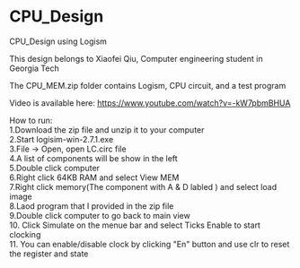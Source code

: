 # CPU_Design
CPU_Design using Logism<br/>

This design belongs to Xiaofei Qiu, Computer engineering student in Georgia Tech<br/>

The CPU_MEM.zip folder contains Logism, CPU circuit, and a test program  <br/>

Video is available here:
https://www.youtube.com/watch?v=-kW7pbmBHUA<br/>

How to run:<br/>
1.Download the zip file and unzip it to your computer<br/>
2.Start logisim-win-2.7.1.exe<br/>
3.File -> Open, open LC.circ file<br/>
4.A list of components will be show in the left<br/>
5.Double click computer<br/>
6.Right click 64KB RAM and select View MEM<br/>
7.Right click memory(The component with A & D labled ) and select load image<br/>
8.Laod program that I provided in the zip file<br/>
9.Double click computer to go back to main view<br/>
10. Click Simulate on the menue bar and select Ticks Enable to start clocking<br/>
11. You can enable/disable clock by clicking "En" button and use clr to reset the register and state<br/>


